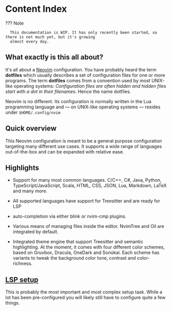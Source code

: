 # Content Index

??? Note

      This documentation is WIP. It has only recently been started, so there is not much yet, but it's growing 
      almost every day.

## What exactly is this all about?
It's all about a [Neovim](https://neovim.io) configuration. You have probably heard the term **dotfiles** 
which usually describes a set of configuration files for one or more programs. The term **dotfiles** 
comes from a convention used by most UNIX-like operating systems: *Configuration files are often hidden 
and hidden files start with a dot in their filenames*. Hence the name dotfiles.

Neovim is no different. Its configuration is normally written in the Lua programming language and — on 
UNIX-like operating systems — resides under `$HOME/.config/nvim`

## Quick overview
This Neovim configuration is meant to be a general purpose configuration targeting many different use 
cases. It supports a wide range of languages out-of-the-box and can be expanded with relative ease.

## Highlights
* Support for many most common languages. C/C++, C#, Java, Python, TypeScript/JavaScript, Scala, HTML, 
  CSS, JSON, Lua, Markdown, LaTeX and many more.

* All supported languages have support for Treesitter and are ready for LSP

* auto-completion via either blink or nvim-cmp plugins.

* Various means of managing files inside the editor. NvimTree and Oil are integrated by default.

* Integrated theme engine that support Treesitter and semantic highlighting. At the moment, it comes with 
  four different color schemes, based on Gruvbox, Dracula, OneDark and Sonokai. Each scheme has variants 
  to tweak the background color tone, contrast and color-richness.

## [LSP setup](LSP/index.md)
This is probably the most important and most complex setup task. While a lot has been pre-configured you 
will likely still have to configure quite a few things.

